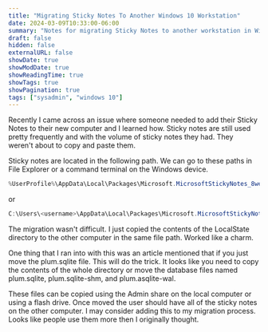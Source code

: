 ```yaml
---
title: "Migrating Sticky Notes To Another Windows 10 Workstation"
date: 2024-03-09T10:33:00-06:00
summary: "Notes for migrating Sticky Notes to another workstation in Windows 10 22H2."
draft: false
hidden: false
externalURL: false
showDate: true
showModDate: true
showReadingTime: true
showTags: true
showPagination: true
tags: ["sysadmin", "windows 10"]
---
```


Recently I came across an issue where someone needed to add their Sticky
Notes to their new computer and I learned how. Sticky notes are still
used pretty frequently and with the volume of sticky notes they had.
They weren't about to copy and paste them.

Sticky notes are located in the following path. We can go to these paths
in File Explorer or a command terminal on the Windows device.

```powershell
%UserProfile%\AppData\Local\Packages\Microsoft.MicrosoftStickyNotes_8wekyb3d8bbwe\LocalState
```

or

```powershell
C:\Users\<username>\AppData\Local\Packages\Microsoft.MicrosoftStickyNotes_8wekyb3d8bbwe\LocalState
```

The migration wasn't difficult. I just copied the contents of the
LocalState directory to the other computer in the same file path. Worked
like a charm.

One thing that I ran into with this was an article mentioned that if you
just move the plum.sqlite file. This will do the trick. It looks like
you need to copy the contents of the whole directory or move the
database files named plum.sqlite, plum.sqlite-shm, and plum.asqlite-wal.

These files can be copied using the Admin share on the local computer or
using a flash drive. Once moved the user should have all of the sticky
notes on the other computer. I may consider adding this to my migration 
process. Looks like people use them more then I originally thought.
